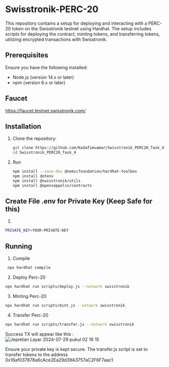 # Swisstronik-PERC-20

This repository contains a setup for deploying and interacting with a PERC-20 token on the Swisstronik testnet using Hardhat. The setup includes scripts for deploying the contract, minting tokens, and transferring tokens, utilizing encrypted transactions with Swisstronik.

## Prerequisites

Ensure you have the following installed:

- Node.js (version 14.x or later)
- npm (version 6.x or later)

## Faucet

https://faucet.testnet.swisstronik.com/

## Installation

1. Clone the repository:

    ```bash
    git clone https://github.com/Kadafimuamar/Swisstronik_PERC20_Task_4.git
    cd Swisstronik_PERC20_Task_4
    ```

2. Run

    ```bash
    npm install --save-dev @nomicfoundation/hardhat-toolbox
    npm install dotenv
    npm install @swisstronik/utils
    npm install @openzeppelin/contracts
    ```

## Create File .env for Private Key (Keep Safe for this)

1. 

```bash
PRIVATE_KEY=YOUR-PRIVATE-KEY
```



## Running

1. Compile

```bash
 npx hardhat compile
```

2. Deploy Perc-20

```bash
npx hardhat run scripts/deploy.js --network swisstronik
```

3. Minting Perc-20

```bash
npx hardhat run scripts/mint.js --network swisstronik
```

4. Transfer Perc-20

```bash
npx hardhat run scripts/transfer.js --network swisstronik
```

Success TX will appear like this :
![Jepretan Layar 2024-07-29 pukul 02 16 15](https://github.com/user-attachments/assets/4d8715d7-9e60-4c68-ac02-1516cb93d25b)


Ensure your private key is kept secure.
The transfer.js script is set to transfer tokens to the address 0x16af037878a6cAce2Ea29d39A3757aC2F6F7aac1
